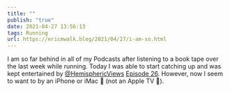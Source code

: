 ```yaml
---
title: ""
publish: "true"
date: 2021-04-27 13:56:13
tags: Running
url: https://ericmwalk.blog/2021/04/27/i-am-so.html
---
```


I am so far behind in all of my Podcasts after listening to a book tape over the last week while running.   Today I was able to start catching up and was kept entertained by [@HemisphericViews](https://micro.blog/HemisphericViews) [Episode 26](https://pca.st/episode/9bc449ee-fcf3-490e-ba40-dc0664366b71). However, now I seem to want to by an iPhone or iMac 🤷 (not an Apple TV 🤣).